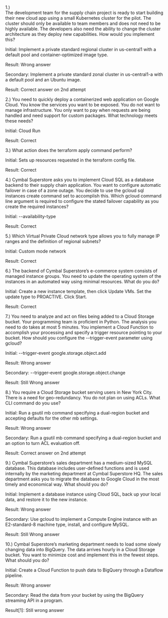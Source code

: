 1.)  
The development team for the supply chain project is ready to start building their new cloud app using a small Kubernetes cluster for the pilot. The cluster should only be available to team members and does not need to be highly available. The developers also need the ability to change the cluster architecture as they deploy new capabilities. How would you implement this?

Initial:
Implement a private standard regional cluster in us-central1 with a default pool and container-optimized image type.

Result: Wrong answer


Secondary:
Implement a private standard zonal cluster in us-central1-a with a default pool and an Ubuntu image.

Result:
Correct answer on 2nd attempt


2.)
You need to quickly deploy a containerized web application on Google Cloud. You know the services you want to be exposed. You do not want to manage infrastructure. You only want to pay when requests are being handled and need support for custom packages. What technology meets these needs?

Initial:
Cloud Run

Result: Correct

3.)
What action does the terraform apply command perform?

Initial:
Sets up resources requested in the terraform config file.

Result:
Correct


4.)
Cymbal Superstore asks you to implement Cloud SQL as a database backend to their supply chain application. You want to configure automatic failover in case of a zone outage. You decide to use the gcloud sql instances create command set to accomplish this. Which gcloud command line argument is required to configure the stated failover capability as you create the required instances?

Initial:
--availability-type

Result: Correct


5.) 
Which Virtual Private Cloud network type allows you to fully manage IP ranges and the definition of regional subnets?

Initial:
Custom mode network

Result:
Correct


6.) 
The backend of Cymbal Superstore’s e-commerce system consists of managed instance groups. You need to update the operating system of the instances in an automated way using minimal resources. What do you do?

Initial:
Create a new instance template, then click Update VMs. Set the update type to PROACTIVE. Click Start.

Result: Correct


7.) 
You need to analyze and act on files being added to a Cloud Storage bucket. Your programming team is proficient in Python. The analysis you need to do takes at most 5 minutes. You implement a Cloud Function to accomplish your processing and specify a trigger resource pointing to your bucket. How should you configure the --trigger-event parameter using gcloud?


Initial:
--trigger-event google.storage.object.add

Result: Wrong answer

Secondary:
--trigger-event google.storage.object.change

Result: Still Wrong answer





8.)
You require a Cloud Storage bucket serving users in New York City. There is a need for geo-redundancy. You do not plan on using ACLs. What CLI command do you use?

Initial:
Run a gsutil mb command specifying a dual-region bucket and accepting defaults for the other mb settings.

Result: 
Wrong answer

Secondary:
Run a gsutil mb command specifying a dual-region bucket and an option to turn ACL evaluation off.

Result:
Correct answer on 2nd attempt


9.)
Cymbal Superstore’s sales department has a medium-sized MySQL database. This database includes user-defined functions and is used internally by the marketing department at Cymbal Superstore HQ. The sales department asks you to migrate the database to Google Cloud in the most timely and economical way. What should you do?

Initial:
Implement a database instance using Cloud SQL, back up your local data, and restore it to the new instance.


Result:
Wrong answer

Secondary:
Use gcloud to implement a Compute Engine instance with an E2-standard-8 machine type, install, and configure MySQL.

Result:
Still Wrong answer





10.)
Cymbal Superstore’s marketing department needs to load some slowly changing data into BigQuery. The data arrives hourly in a Cloud Storage bucket. You want to minimize cost and implement this in the fewest steps. What should you do?

Initial:
Create a Cloud Function to push data to BigQuery through a Dataflow pipeline.

Result:
Wrong answer

Secondary:
Read the data from your bucket by using the BigQuery streaming API in a program.

Result[1]:
Still wrong answer

